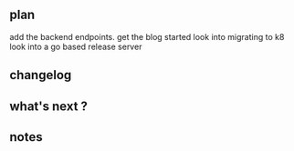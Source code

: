 ## plan

add the backend endpoints.
get the blog started
look into migrating to k8
look into a go based release server

## changelog

## what's next ?

## notes
